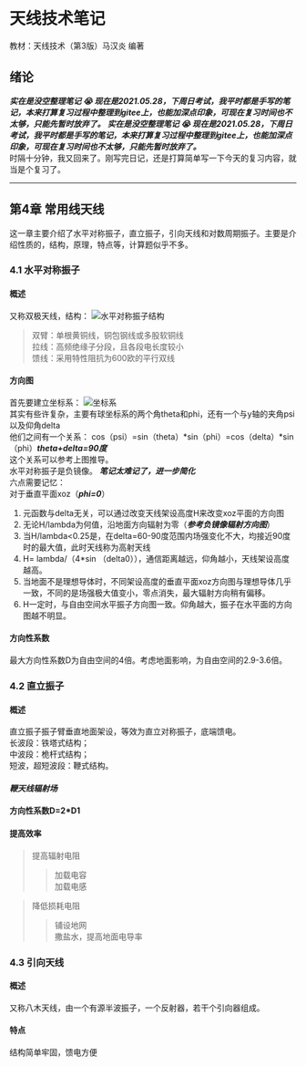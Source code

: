 # 天线技术笔记
教材：天线技术（第3版）马汉炎 编著  
## 绪论
***实在是没空整理笔记 :sob: 现在是2021.05.28，下周日考试，我平时都是手写的笔记，本来打算复习过程中整理到gitee上，也能加深点印象，可现在复习时间也不太够，只能先暂时放弃了。***
***实在是没空整理笔记 :sob: 现在是2021.05.28，下周日考试，我平时都是手写的笔记，本来打算复习过程中整理到gitee上，也能加深点印象，可现在复习时间也不太够，只能先暂时放弃了。***  
时隔十分钟，我又回来了。刚写完日记，还是打算简单写一下今天的复习内容，就当是个复习了。  
***
## 第4章 常用线天线  
这一章主要介绍了水平对称振子，直立振子，引向天线和对数周期振子。主要是介绍性质的，结构，原理，特点等，计算题似乎不多。
### 4.1 水平对称振子  
#### 概述  
又称双极天线，结构：
![水平对称振子结构](https://images.gitee.com/uploads/images/2021/0528/232048_85c61ecb_9064826.jpeg "D09987EF-3DF7-47B4-A7C4-FEEF1D06B1BF.jpeg")
> 双臂：单根黄铜线，铜包钢线或多股软铜线  
> 拉线：高频绝缘子分段，且各段电长度较小  
> 馈线：采用特性阻抗为600欧的平行双线  
#### 方向图  
首先要建立坐标系：
![坐标系](https://images.gitee.com/uploads/images/2021/0528/232610_2ac495eb_9064826.png "912A1588-BB65-4489-BC98-F098E6F24EEA.png")  
其实有些许复杂，主要有球坐标系的两个角theta和phi，还有一个与y轴的夹角psi以及仰角delta  
他们之间有一个关系： cos（psi）=sin（theta）*sin（phi）=cos（delta）*sin（phi）***theta+delta=90度***  
这个关系可以参考上图推导。  
水平对称振子是负镜像。
***笔记太难记了，进一步简化***  
六点需要记忆：  
对于垂直平面xoz（***phi=0***）
1. 元函数与delta无关，可以通过改变天线架设高度H来改变xoz平面的方向图  
2. 无论H/lambda为何值，沿地面方向辐射为零（***参考负镜像辐射方向图***）  
3. 当H/lambda<0.25是，在delta=60-90度范围内场强变化不大，均接近90度时的最大值，此时天线称为高射天线  
4. H= lambda/（4*sin （delta0）），通信距离越远，仰角越小，天线架设高度越高。  
5. 当地面不是理想导体时，不同架设高度的垂直平面xoz方向图与理想导体几乎一致，不同的是场强极大值变小，零点消失，最大辐射方向稍有偏移。  
6. H一定时，与自由空间水平振子方向图一致。仰角越大，振子在水平面的方向图越不明显。  
#### 方向性系数
最大方向性系数D为自由空间的4倍。考虑地面影响，为自由空间的2.9-3.6倍。  
### 4.2 直立振子  
#### 概述  
直立振子振子臂垂直地面架设，等效为直立对称振子，底端馈电。  
长波段：铁塔式结构；  
中波段：桅杆式结构；  
短波，超短波段：鞭式结构。  
#### ***鞭天线辐射场***
#### 方向性系数D=2*D1  
#### 提高效率
> 提高辐射电阻  
>> 加载电容  
>> 加载电感  
  
> 降低损耗电阻  
>> 铺设地网  
>> 撒盐水，提高地面电导率  
### 4.3 引向天线
#### 概述  
又称八木天线，由一个有源半波振子，一个反射器，若干个引向器组成。  
#### 特点
结构简单牢固，馈电方便
